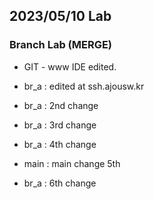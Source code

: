## 2023/05/10 Lab

### Branch Lab (MERGE)

* GIT - www IDE edited.

* br_a : edited at ssh.ajousw.kr
* br_a : 2nd change
* br_a : 3rd change
* br_a : 4th change
* main : main change 5th
* br_a : 6th change
